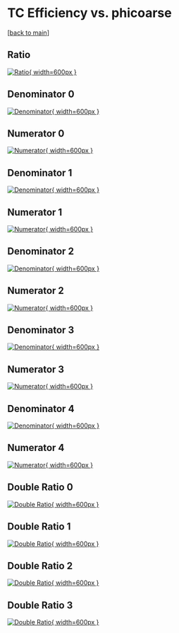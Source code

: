 # TC Efficiency vs. phicoarse

[[back to main](./)]



## Ratio

[![Ratio](../mtv/var/TC_base_321_0_eff_phicoarse.png){ width=600px }](../mtv/var/TC_base_321_0_eff_phicoarse.pdf)

## Denominator 0

[![Denominator](../mtv/den/TC_base_321_0_eff_phicoarse_den0.png){ width=600px }](../mtv/den/TC_base_321_0_eff_phicoarse_den0.pdf)

## Numerator 0

[![Numerator](../mtv/num/TC_base_321_0_eff_phicoarse_num0.png){ width=600px }](../mtv/num/TC_base_321_0_eff_phicoarse_num0.pdf)

## Denominator 1

[![Denominator](../mtv/den/TC_base_321_0_eff_phicoarse_den1.png){ width=600px }](../mtv/den/TC_base_321_0_eff_phicoarse_den1.pdf)

## Numerator 1

[![Numerator](../mtv/num/TC_base_321_0_eff_phicoarse_num1.png){ width=600px }](../mtv/num/TC_base_321_0_eff_phicoarse_num1.pdf)

## Denominator 2

[![Denominator](../mtv/den/TC_base_321_0_eff_phicoarse_den2.png){ width=600px }](../mtv/den/TC_base_321_0_eff_phicoarse_den2.pdf)

## Numerator 2

[![Numerator](../mtv/num/TC_base_321_0_eff_phicoarse_num2.png){ width=600px }](../mtv/num/TC_base_321_0_eff_phicoarse_num2.pdf)

## Denominator 3

[![Denominator](../mtv/den/TC_base_321_0_eff_phicoarse_den3.png){ width=600px }](../mtv/den/TC_base_321_0_eff_phicoarse_den3.pdf)

## Numerator 3

[![Numerator](../mtv/num/TC_base_321_0_eff_phicoarse_num3.png){ width=600px }](../mtv/num/TC_base_321_0_eff_phicoarse_num3.pdf)

## Denominator 4

[![Denominator](../mtv/den/TC_base_321_0_eff_phicoarse_den4.png){ width=600px }](../mtv/den/TC_base_321_0_eff_phicoarse_den4.pdf)

## Numerator 4

[![Numerator](../mtv/num/TC_base_321_0_eff_phicoarse_num4.png){ width=600px }](../mtv/num/TC_base_321_0_eff_phicoarse_num4.pdf)

## Double Ratio 0

[![Double Ratio](../mtv/ratio/TC_base_321_0_eff_phicoarse_ratio0.png){ width=600px }](../mtv/ratio/TC_base_321_0_eff_phicoarse_ratio0.pdf)

## Double Ratio 1

[![Double Ratio](../mtv/ratio/TC_base_321_0_eff_phicoarse_ratio1.png){ width=600px }](../mtv/ratio/TC_base_321_0_eff_phicoarse_ratio1.pdf)

## Double Ratio 2

[![Double Ratio](../mtv/ratio/TC_base_321_0_eff_phicoarse_ratio2.png){ width=600px }](../mtv/ratio/TC_base_321_0_eff_phicoarse_ratio2.pdf)

## Double Ratio 3

[![Double Ratio](../mtv/ratio/TC_base_321_0_eff_phicoarse_ratio3.png){ width=600px }](../mtv/ratio/TC_base_321_0_eff_phicoarse_ratio3.pdf)

